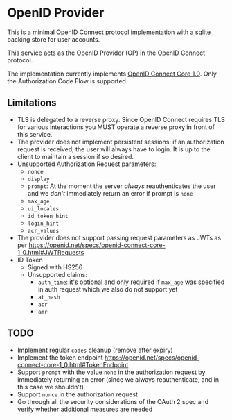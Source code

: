 # OpenID Provider

This is a minimal OpenID Connect protocol implementation with a sqlite backing store for user accounts.

This service acts as the OpenID Provider (OP) in the OpenID Connect protocol.

The implementation currently implements [OpenID Connect Core 1.0](https://openid.net/specs/openid-connect-core-1_0.html). Only the Authorization Code Flow is supported.

## Limitations

- TLS is delegated to a reverse proxy. Since OpenID Connect requires TLS for various interactions you MUST operate a reverse proxy in front of this service.
- The provider does not implement persistent sessions: if an authorization request is received, the user will always have to login. It is up to the client to maintain a session if so desired.
- Unsupported Authorization Request parameters:
  - `nonce`
  - `display`
  - `prompt`: At the moment the server _always_ reauthenticates the user and we _don't_ immediately return an error if prompt is `none`
  - `max_age`
  - `ui_locales`
  - `id_token_hint`
  - `login_hint`
  - `acr_values`
- The provider does not support passing request parameters as JWTs as per <https://openid.net/specs/openid-connect-core-1_0.html#JWTRequests>
- ID Token
  - Signed with HS256
  - Unsupported claims:
    - `auth_time`: it's optional and only required if `max_age` was specified in auth request which we also do not support yet
    - `at_hash`
    - `acr`
    - `amr`

## TODO

- Implement regular `codes` cleanup (remove after expiry)
- Implement the token endpoint <https://openid.net/specs/openid-connect-core-1_0.html#TokenEndpoint>
- Support `prompt` with the value `none` in the authorization request by immediately returning an error (since we always reauthenticate, and in this case we shouldn't)
- Support `nonce` in the authorization request
- Go through all the security considerations of the OAuth 2 spec and verify whether additional measures are needed
